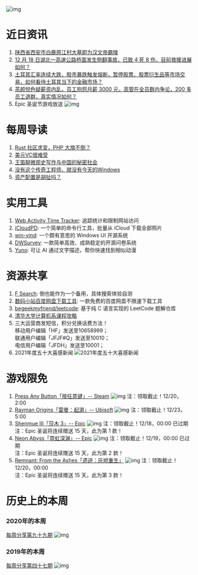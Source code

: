 ![img](http://mmbiz.qpic.cn/sz_mmbiz_png/pDARXZuibAKTfR0NyAgLpsIZP7ZyRiahEtuxF6QJUPVRZYho1KTr7zL36DZMtLVjGYWwTM9LDK6bgiavCKZeYTngw/0?wx_fmt=png)

# 近日资讯

1. [陕西省西安市白鹿原江村大墓即为汉文帝霸陵](http://wwj.zj.gov.cn/art/2021/12/14/art_1639078_58878647.html)
2. [12 月 18 日湖北一高速公路桥面发生侧翻事故，已致 4 死 8 伤，目前救援进展如何？](https://www.zhihu.com/question/506930287)
3. [土耳其汇率连续大跌，股市暴跌触发熔断，暂停股票、股票衍生品等市场交易，如何看待土耳其当下的金融市场？](https://www.zhihu.com/question/506772347)
4. [茶颜悦色疑薪资内乱，员工抱怨月薪 3000 元，高管在全员群内争论，200 多员工退群，真实情况如何？](https://www.zhihu.com/question/506658372)
5. Epic 圣诞节游戏放送
![img](https://mmbiz.qpic.cn/sz_mmbiz_png/pDARXZuibAKTfR0NyAgLpsIZP7ZyRiahEtlyW9SEozlkfDYht275xZibHyRNpqaYTiblupfq6PEPTcn9DOUuUZUc2A/0?wx_fmt=png)

# 每周导读

1. [Rust 社区求变，PHP 大旗不倒？](https://mp.weixin.qq.com/s/AxSQBfXRR-4ArzRks-HuUQ)
2. [美元VC很难受](https://mp.weixin.qq.com/s/Qtid7HnJi6jfEU3f-otVPg)
3. [王笛聊微观史写作与中国的秘密社会](https://mp.weixin.qq.com/s/zXM1m32-yj4OB01qszZkSg)
4. [没有这个传奇工程师，就没有今天的Windows](https://mp.weixin.qq.com/s/0uZaOReBuDnpyss085mV7g)
5. [资产配置是胡扯吗？](https://mp.weixin.qq.com/s/sRL6r-FYzN4gWBnjsvPNiA)

# 实用工具

1. [Web Activity Time Tracker](https://github.com/Stigmatoz/web-activity-time-tracker): 追踪统计和限制网站访问
2. [iCloudPD](https://github.com/icloud-photos-downloader/icloud_photos_downloader): 一个简单的命令行工具，批量从 iCloud 下载全部照片
3. [win-vind](https://github.com/pit-ray/win-vind): 一个颇有意思的 Windows UI 开源系统
4. [DWSurvey](https://github.com/wkeyuan/DWSurvey): 一款简单高效、成熟稳定的开源问卷系统
5. [Yuno](https://github.com/IAmPara0x/Yuno): 可让 AI 通过文字描述，帮你快速找到相似动漫

# 资源共享

1. [F Search](https://fsou.cc/): 倒也能作为一个备用，具体搜索体验自测
2. [数码小站百度网盘下载工具](https://www.123pan.com/s/A6cA-10HJh): 一款免费的百度网盘不限速下载工具
3. [begeekmyfriend/leetcode](https://github.com/begeekmyfriend/leetcode): 基于纯 C 语言实现的 LeetCode 题解仓库
4. [清华大学计算机系课程攻略](https://github.com/PKUanonym/REKCARC-TSC-UHT)
5. 三大运营商发短信，积分兑换话费方法！   
移动用户编辑「HF」发送至10658999；  
联通用户编辑「JFJF#Q」发送至10010；  
电信用户编辑「JFDH」发送至10001； 
6. 2021年度五十大喜感新闻
![2021年度五十大喜感新闻](http://mmbiz.qpic.cn/sz_mmbiz_jpg/pDARXZuibAKTfR0NyAgLpsIZP7ZyRiahEtm0j4Hlic8VKibkS6nGLJ2oHuicMc3KteFfbiaByzWZP8F3T5aDZHuJguNw/0?wx_fmt=jpeg) 

# 游戏限免

1. [Press Any Button「按任意键」-- Steam](https://store.steampowered.com/app/1448030/Press_Any_Button/)
![img](http://mmbiz.qpic.cn/sz_mmbiz_png/pDARXZuibAKTfR0NyAgLpsIZP7ZyRiahEtUtOO2OTFyZvia68BjSUUZzJxpMx1yKchsiaCo2OPdjAAicnxq51ibYKh3Q/0?wx_fmt=png)
注：领取截止！12/20，2:00
2. [Rayman Origins「雷曼：起源」-- Ubisoft](https://store.ubi.com/cn/%E9%9B%B7%E6%9B%BC%EF%BC%9A%E8%B5%B7%E6%BA%90/5704fac688a7e32b078b4676.html)
![img](http://mmbiz.qpic.cn/sz_mmbiz_png/pDARXZuibAKTfR0NyAgLpsIZP7ZyRiahEtWibCOGatNAEHOyNOA2ia58KRszUNgppr7Mgb2Rlr8CEOW9YBZMbRvb4w/0?wx_fmt=png)
注：领取截止！12/23，5:00
3. [Shenmue III「莎木 3」-- Epic](https://www.epicgames.com/store/en-US/p/neon-abyss)
![img](http://mmbiz.qpic.cn/sz_mmbiz_png/pDARXZuibAKTfR0NyAgLpsIZP7ZyRiahEtSR2BPXaI8FBG7SwgXewqyETl9lSUN6dP0RFyeCiaSBguB9v1lD3Gvvg/0?wx_fmt=png)
注：领取截止！12/18，00:00 已过期  
注：Epic 圣诞将连续赠送 15 天，此为第 1 款！
4. [Neon Abyss「霓虹深渊」-- Epic](https://www.epicgames.com/store/en-US/p/neon-abyss)
![img](http://mmbiz.qpic.cn/sz_mmbiz_png/pDARXZuibAKTfR0NyAgLpsIZP7ZyRiahEtuf5nAaINlk3gRibJROFka1WWZ7oJ2CicnibWj8jEorJYic8mkicbFjzkJxg/0?wx_fmt=png)
注：领取截止！12/19，00:00 已过期   
注：Epic 圣诞将连续赠送 15 天，此为第 2 款！
5. [Remnant: From the Ashes「遗迹：灰烬重生」](https://www.epicgames.com/store/en-US/p/remnant-from-the-ashes)
![img](http://mmbiz.qpic.cn/sz_mmbiz_png/pDARXZuibAKTfR0NyAgLpsIZP7ZyRiahEtmnz8Ar16KBLmKeJFwuuL3Iicvu2W0LibFUZicJNNeDcDibPaJRKkB20Gzg/0?wx_fmt=png)
注：领取截止！12/20，00:00  
注：Epic 圣诞将连续赠送 15 天，此为第 3 款！

# 历史上的本周

### 2020年的本周

[每周分享第九十九期](https://mp.weixin.qq.com/s/57ROcAeXu3I2VyZZ05V9dA)
![img](https://mmbiz.qpic.cn/sz_mmbiz_jpg/pDARXZuibAKRDpc9f152KHbjxGz8ZPX7sRjGRGI4qOoPbVgjbLlQX1Y1yUNvgj2MJ3AT7dK6VianvGJgBfqR42hw/640?wx_fmt=jpeg&tp=webp&wxfrom=5&wx_lazy=1&wx_co=1)

### 2019年的本周

[每周分享第四十七期](已删除)
![img](https://mmbiz.qpic.cn/sz_mmbiz_png/pDARXZuibAKQ3EcdurHjxgl912UdPbbmq0qRway7PicyGOrvC3szNdTseibB0byYic85zEElibjBU6zva6syoVfSzrg/640?wx_fmt=jpeg&tp=webp&wxfrom=5&wx_lazy=1&wx_co=1)
